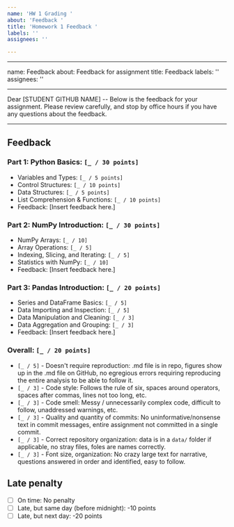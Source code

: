 ```yaml
---
name: 'HW 1 Grading '
about: 'Feedback '
title: 'Homework 1 Feedback '
labels: ''
assignees: ''

---
```


---
name: Feedback
about: Feedback for assignment
title: Feedback
labels: ''
assignees: ''

---

Dear [STUDENT GITHUB NAME] -- Below is the feedback for your assignment. Please review carefully, and stop by office hours if you have any questions about the feedback.

---

## Feedback

### Part 1: Python Basics: `[_ / 30 points]`

  - Variables and Types: `[_ / 5 points]`
  - Control Structures: `[_ / 10 points]`
  - Data Structures: `[_ / 5 points]`
  - List Comprehension & Functions: `[_ / 10 points]`
  - Feedback: [Insert feedback here.]

### Part 2: NumPy Introduction: `[_ / 30 points]`

  - NumPy Arrays: `[_ / 10]`
  - Array Operations: `[_ / 5]`
  - Indexing, Slicing, and Iterating: `[_ / 5]`
  - Statistics with NumPy: `[_ / 10]`
  - Feedback: [Insert feedback here.]


### Part 3: Pandas Introduction: `[_ / 20 points]`

  - Series and DataFrame Basics: `[_ / 5]`
  - Data Importing and Inspection: `[_ / 5]`
  - Data Manipulation and Cleaning: `[_ / 3]`
  - Data Aggregation and Grouping: `[_ / 3]`
  - Feedback: [Insert feedback here.]


### Overall: `[_ / 20 points]`

- `[_ / 5]` - Doesn't require reproduction: .md file is in repo, figures show up in the .md file on GitHub, no egregious errors requiring reproducing the entire analysis to be able to follow it.
- `[_ / 3]` - Code style: Follows the rule of six, spaces around operators, spaces after commas, lines not too long, etc.
- `[_ / 3]` - Code smell: Messy / unnecessarily complex code, difficult to follow, unaddressed warnings, etc.
- `[_ / 3]` - Quality and quantity of commits: No uninformative/nonsense text in commit messages, entire assignment not committed in a single commit.
- `[_ / 3]` - Correct repository organization: data is in a `data/` folder if applicable, no stray files, foles are names correctly.
- `[_ / 3]` - Font size, organization: No crazy large text for narrative, questions answered in order and identified, easy to follow.

## Late penalty

- [ ] On time: No penalty
- [ ] Late, but same day (before midnight): -10 points
- [ ] Late, but next day: -20 points
